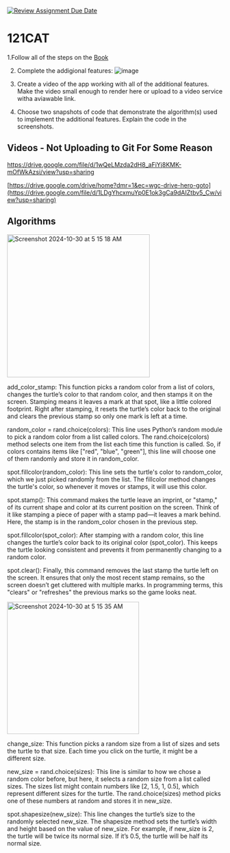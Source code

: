 [![Review Assignment Due Date](https://classroom.github.com/assets/deadline-readme-button-22041afd0340ce965d47ae6ef1cefeee28c7c493a6346c4f15d667ab976d596c.svg)](https://classroom.github.com/a/QKp42A0s)
# 121CAT

1.Follow all of the steps on the [Book](https://pltw.read.inkling.com/a/b/5310c007377c46e28d745961310f0c2e/p/93f2c351e3c34598b8b71bf2ebc40abe)

2. Complete the addigional features:
   ![image](https://github.com/user-attachments/assets/f99d7777-6fea-47e5-bf9a-fc452f835952)

3. Create a video of the app working with all of the additional features. Make the video small enough to render here or upload to a video service witha aviawable link.

5. Choose two snapshots of code that demonstrate the algorithm(s) used to implement the additional features. Explain the code in the screenshots.


## Videos - Not Uploading to Git For Some Reason

https://drive.google.com/file/d/1wQeLMzda2dH8_aFiYj8KMK-mOfWkAzsi/view?usp=sharing



[https://drive.google.com/drive/home?dmr=1&ec=wgc-drive-hero-goto](https://drive.google.com/file/d/1LDgYhcxmuYp0E1ok3gCa9dAIZtbv5_Cw/view?usp=sharing)

## Algorithms

<img width="333" alt="Screenshot 2024-10-30 at 5 15 18 AM" src="https://github.com/user-attachments/assets/470e5980-5dbc-4c5a-ae99-21a6353694e9">

add_color_stamp: This function picks a random color from a list of colors, changes the turtle’s color to that random color, and then stamps it on the screen. Stamping means it leaves a mark at that spot, like a little colored footprint. Right after stamping, it resets the turtle’s color back to the original and clears the previous stamp so only one mark is left at a time.

random_color = rand.choice(colors): This line uses Python’s random module to pick a random color from a list called colors. The rand.choice(colors) method selects one item from the list each time this function is called. So, if colors contains items like ["red", "blue", "green"], this line will choose one of them randomly and store it in random_color.

spot.fillcolor(random_color): This line sets the turtle's color to random_color, which we just picked randomly from the list. The fillcolor method changes the turtle's color, so whenever it moves or stamps, it will use this color.

spot.stamp(): This command makes the turtle leave an imprint, or "stamp," of its current shape and color at its current position on the screen. Think of it like stamping a piece of paper with a stamp pad—it leaves a mark behind. Here, the stamp is in the random_color chosen in the previous step.

spot.fillcolor(spot_color): After stamping with a random color, this line changes the turtle’s color back to its original color (spot_color). This keeps the turtle looking consistent and prevents it from permanently changing to a random color.

spot.clear(): Finally, this command removes the last stamp the turtle left on the screen. It ensures that only the most recent stamp remains, so the screen doesn’t get cluttered with multiple marks. In programming terms, this "clears" or "refreshes" the previous marks so the game looks neat.



<img width="308" alt="Screenshot 2024-10-30 at 5 15 35 AM" src="https://github.com/user-attachments/assets/fb808242-fada-44ae-9402-c4d9dcccbaef">

change_size: This function picks a random size from a list of sizes and sets the turtle to that size. Each time you click on the turtle, it might be a different size.

new_size = rand.choice(sizes): This line is similar to how we chose a random color before, but here, it selects a random size from a list called sizes. The sizes list might contain numbers like [2, 1.5, 1, 0.5], which represent different sizes for the turtle. The rand.choice(sizes) method picks one of these numbers at random and stores it in new_size.

spot.shapesize(new_size): This line changes the turtle’s size to the randomly selected new_size. The shapesize method sets the turtle’s width and height based on the value of new_size. For example, if new_size is 2, the turtle will be twice its normal size. If it’s 0.5, the turtle will be half its normal size.









